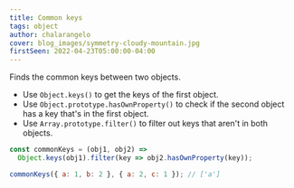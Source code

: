 ```yaml
---
title: Common keys
tags: object
author: chalarangelo
cover: blog_images/symmetry-cloudy-mountain.jpg
firstSeen: 2022-04-23T05:00:00-04:00
---
```


Finds the common keys between two objects.

- Use `Object.keys()` to get the keys of the first object.
- Use `Object.prototype.hasOwnProperty()` to check if the second object has a key that's in the first object.
- Use `Array.prototype.filter()` to filter out keys that aren't in both objects.

```js
const commonKeys = (obj1, obj2) =>
  Object.keys(obj1).filter(key => obj2.hasOwnProperty(key));
```

```js
commonKeys({ a: 1, b: 2 }, { a: 2, c: 1 }); // ['a']
```
